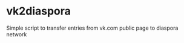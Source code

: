 vk2diaspora
===========

Simple script to transfer entries from vk.com public page to diaspora network

